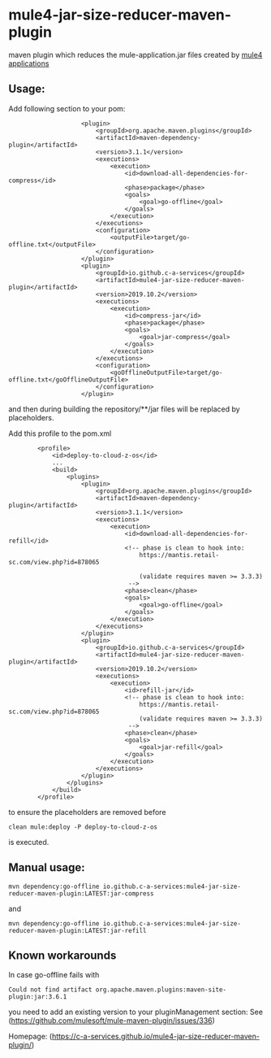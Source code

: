 # mule4-jar-size-reducer-maven-plugin
maven plugin which reduces the mule-application.jar files created by
[mule4 applications](https://www.mulesoft.com/platform/mule)

## Usage:

Add following section to your pom:
```
					<plugin>
						<groupId>org.apache.maven.plugins</groupId>
						<artifactId>maven-dependency-plugin</artifactId>
						<version>3.1.1</version>
						<executions>
							<execution>
								<id>download-all-dependencies-for-compress</id>
								<phase>package</phase>
								<goals>
									<goal>go-offline</goal>
								</goals>
							</execution>
						</executions>
						<configuration>
							<outputFile>target/go-offline.txt</outputFile>
						</configuration>
					</plugin>
					<plugin>
						<groupId>io.github.c-a-services</groupId>
						<artifactId>mule4-jar-size-reducer-maven-plugin</artifactId>
						<version>2019.10.2</version>
						<executions>
							<execution>
								<id>compress-jar</id>
								<phase>package</phase>
								<goals>
									<goal>jar-compress</goal>
								</goals>
							</execution>
						</executions>
						<configuration>
							<goOfflineOutputFile>target/go-offline.txt</goOfflineOutputFile>
						</configuration>
					</plugin>
```

and then during building the repository/**/jar files will be replaced by placeholders.


Add this profile to the pom.xml
```
		<profile>
			<id>deploy-to-cloud-z-os</id>
            ...
			<build>
				<plugins>
					<plugin>
						<groupId>org.apache.maven.plugins</groupId>
						<artifactId>maven-dependency-plugin</artifactId>
						<version>3.1.1</version>
						<executions>
							<execution>
								<id>download-all-dependencies-for-refill</id>
								<!-- phase is clean to hook into:
									https://mantis.retail-sc.com/view.php?id=878065

									(validate requires maven >= 3.3.3)
								 -->
								<phase>clean</phase>
								<goals>
									<goal>go-offline</goal>
								</goals>
							</execution>
						</executions>
					</plugin>
					<plugin>
						<groupId>io.github.c-a-services</groupId>
						<artifactId>mule4-jar-size-reducer-maven-plugin</artifactId>
						<version>2019.10.2</version>
						<executions>
							<execution>
								<id>refill-jar</id>
								<!-- phase is clean to hook into:
									https://mantis.retail-sc.com/view.php?id=878065
									(validate requires maven >= 3.3.3)
								 -->
								<phase>clean</phase>
								<goals>
									<goal>jar-refill</goal>
								</goals>
							</execution>
						</executions>
					</plugin>
				</plugins>
			</build>
		</profile>
```

to ensure the placeholders are removed before
```
clean mule:deploy -P deploy-to-cloud-z-os
```
is executed.

## Manual usage:

```
mvn dependency:go-offline io.github.c-a-services:mule4-jar-size-reducer-maven-plugin:LATEST:jar-compress
```
and
```
mvn dependency:go-offline io.github.c-a-services:mule4-jar-size-reducer-maven-plugin:LATEST:jar-refill
```

## Known workarounds

In case go-offline fails with
```
Could not find artifact org.apache.maven.plugins:maven-site-plugin:jar:3.6.1
```
you need to add an existing version to your pluginManagement section:
See (https://github.com/mulesoft/mule-maven-plugin/issues/336)


Homepage: (https://c-a-services.github.io/mule4-jar-size-reducer-maven-plugin/)
